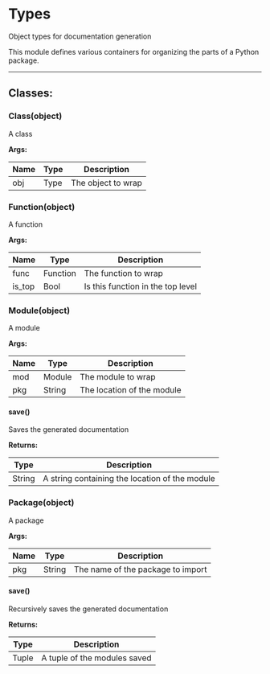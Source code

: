 Types
=====

Object types for documentation generation

This module defines various containers for organizing the parts of a Python
package.

- - - - - - - - - - - - - - - - - - - - - - - - - - - - - - - - - - - - - - - -

**Classes:**
------------

### Class(object)

A class

**Args:**

| Name | Type |    Description     |
|------|------|--------------------|
| obj  | Type | The object to wrap |


### Function(object)

A function

**Args:**

|  Name  |   Type   |            Description            |
|--------|----------|-----------------------------------|
| func   | Function | The function to wrap              |
| is_top | Bool     | Is this function in the top level |


### Module(object)

A module

**Args:**

| Name |  Type  |        Description         |
|------|--------|----------------------------|
| mod  | Module | The module to wrap         |
| pkg  | String | The location of the module |

#### save()

Saves the generated documentation

**Returns:**

|  Type  |                  Description                   |
|--------|------------------------------------------------|
| String | A string containing the location of the module |


### Package(object)

A package

**Args:**

| Name |  Type  |            Description            |
|------|--------|-----------------------------------|
| pkg  | String | The name of the package to import |

#### save()

Recursively saves the generated documentation

**Returns:**

| Type  |         Description          |
|-------|------------------------------|
| Tuple | A tuple of the modules saved |
